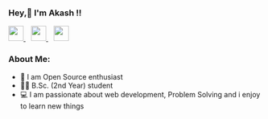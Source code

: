 ### Hey,👋 I'm Akash !!
<a href="https://twitter.com/akash_bhumbak">
    <img width="30px" src="https://www.vectorlogo.zone/logos/twitter/twitter-official.svg" />
  </a>&ensp;
<a href="https://www.linkedin.com/in/akash-kumar-1b6339214/">
    <img width="30px" src="https://www.vectorlogo.zone/logos/linkedin/linkedin-icon.svg" />
  </a>&ensp;
<a href="https://www.instagram.com/akash_daanav_/">
    <img width="30px" src="https://www.vectorlogo.zone/logos/instagram/instagram-icon.svg" />
  </a>


 ### About Me:

 - 🧒 I am Open Source enthusiast
 - 👨‍🎓 B.Sc. (2nd Year) student
 - 💻 I am passionate about web development, Problem Solving and i enjoy to learn new things
 
 <!--
### Here are some ideas to get you started:

- 🔭 I’m currently working on ...
- 🌱 I’m currently learning ...
- 👯 I’m looking to collaborate on ...
- 🤔 I’m looking for help with ...
- 💬 Ask me about ...
- 📫 How to reach me: ...
- 😄 Pronouns: ...
- ⚡ Fun fact: ...
-->
